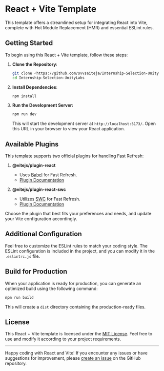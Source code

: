 # React + Vite Template

This template offers a streamlined setup for integrating React into Vite, complete with Hot Module Replacement (HMR) and essential ESLint rules.

## Getting Started

To begin using this React + Vite template, follow these steps:

1. **Clone the Repository:**

   ```bash
   git clone <https://github.com/svvsaiteja/Internship-Selection-UnityLabs>
   cd Internship-Selection-UnityLabs
   ```

2. **Install Dependencies:**

   ```bash
   npm install
   ```

3. **Run the Development Server:**

   ```bash
   npm run dev
   ```

   This will start the development server at `http://localhost:5173/`. Open this URL in your browser to view your React application.

## Available Plugins

This template supports two official plugins for handling Fast Refresh:

1. **@vitejs/plugin-react**

   - Uses [Babel](https://babeljs.io/) for Fast Refresh.
   - [Plugin Documentation](https://github.com/vitejs/vite-plugin-react/blob/main/packages/plugin-react/README.md)

2. **@vitejs/plugin-react-swc**
   - Utilizes [SWC](https://swc.rs/) for Fast Refresh.
   - [Plugin Documentation](https://github.com/vitejs/vite-plugin-react-swc)

Choose the plugin that best fits your preferences and needs, and update your Vite configuration accordingly.

## Additional Configuration

Feel free to customize the ESLint rules to match your coding style. The ESLint configuration is included in the project, and you can modify it in the `.eslintrc.js` file.

## Build for Production

When your application is ready for production, you can generate an optimized build using the following command:

```bash
npm run build
```

This will create a `dist` directory containing the production-ready files.

## License

This React + Vite template is licensed under the [MIT License](LICENSE.md). Feel free to use and modify it according to your project requirements.

---

Happy coding with React and Vite! If you encounter any issues or have suggestions for improvement, please [create an issue](https://github.com/<your-github-username>/<your-project-repository>/issues) on the GitHub repository.

